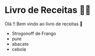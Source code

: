 # Livro de Receitas :man_cook:



Olá !! Bem vindo ao livro de receitas :strawberry:

- Strogonoff de Frango
- pure
- abacate
- cebola